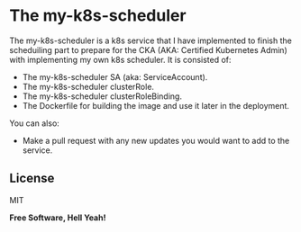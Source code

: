# The my-k8s-scheduler

The my-k8s-scheduler is a k8s service that I have implemented to finish the scheduiling part to prepare for the CKA (AKA: Certified Kubernetes Admin) with implementing my own k8s scheduler. It is consisted of:

  - The my-k8s-scheduler SA (aka: ServiceAccount).
  - The my-k8s-scheduler clusterRole.
  - The my-k8s-scheduler clusterRoleBinding.
  - The Dockerfile for building the image and use it later in the deployment.


You can also:
  - Make a pull request with any new updates you would want to add to the service.
  
License
----

MIT


**Free Software, Hell Yeah!**

